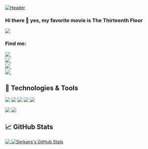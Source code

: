 [![Header](https://live.staticflickr.com/65535/50980276797_ac6139cd0e_b.jpg "Header")](https://some-url.dev/)
### Hi there 👋 yes, my favorite movie is The Thirteenth Floor
![](https://komarev.com/ghpvc/?username=SerkanTarakci&color=DC143C&label=Profile+views)

### Find me:  

<a href="https://www.linkedin.com/in/serkan-tarakci/">
    <img src="https://img.shields.io/badge/LinkedIn-%230077B5?style=flat&logo=linkedin&labelColor=blue" />
</a>&nbsp;&nbsp;
<br/>
<a href="https://www.instagram.com/serkantarakci.st/">
    <img src="https://img.shields.io/badge/Instagram-%23E4405F.svg?&style=flat&logo=Instagram&logoColor=white"/>
</a>&nbsp;&nbsp;
<br/>
<a href="https://twitter.com/serkan_tarakc">
    <img src="https://img.shields.io/badge/Twitter-%231DA1F2.svg?&style=flat&logo=Twitter&logoColor=white"/>
</a>&nbsp;&nbsp;
<br/>
<a href="https://serkantarakci.com/">
    <img src="https://img.shields.io/badge/serkantarakci.com%20-%23EE4C2C.svg?&style=flat&logo=Logo&logoColor=white"/>
</a>&nbsp;&nbsp;



## 🔧 Technologies & Tools
![](https://img.shields.io/badge/Tool-Unity-57b9d3.svg?style=flat&logo=unity)
![](https://img.shields.io/badge/Tool-VisualStudio-57b9d3.svg?&style=flat&logo=visual-studio-code)
![](https://img.shields.io/badge/Tool-AndroidStudio-57b9d3.svg?style=flat&logo=android&logoColor=white)
![](https://img.shields.io/badge/Tool-Photoshop-57b9d3.svg?&style=flat&logo=adobe%20photoshop&logoColor=white)
![](https://img.shields.io/badge/Tool-Figma-57b9d3.svg?&style=flat&logo=figma&logoColor=white)

![](https://img.shields.io/badge/Code-C%23%20-57b9d3.svg?&style=flat&logo=c-sharp&logoColor=white)
![](https://img.shields.io/badge/Code-Java-57b9d3.svg?&style=flat&logo=java&logoColor=white)

## &#x1f4c8; GitHub Stats

<a href="https://github.com/SerkanTarakci/SerkanTarakci">
  <img align="center" src="https://github-readme-stats.vercel.app/api/top-langs/?username=SerkanTarakci&hide=java,html&title_color=ffffff&text_color=c9cacc&icon_color=2bbc8a&bg_color=1d1f21" />
</a>
<a href="https://github.com/SerkanTarakci/SerkanTarakci">
  <img align="center" src="https://github-readme-stats.vercel.app/api?username=SerkanTarakci&show_icons=true&line_height=27&count_private=true&title_color=ffffff&text_color=c9cacc&icon_color=2bbc8a&bg_color=1d1f21" alt="Serkans's GitHub Stats" />
</a>
 
  

  
